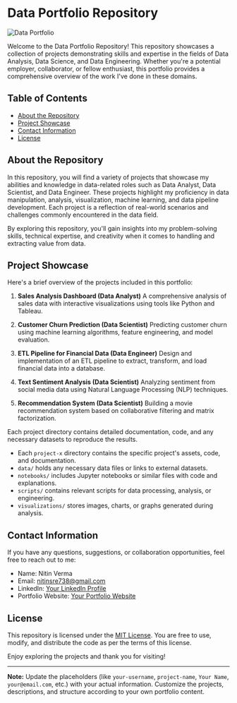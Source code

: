 # Data Portfolio Repository

![Data Portfolio](portfolio_image.jpg)

Welcome to the Data Portfolio Repository! This repository showcases a collection of projects demonstrating skills and expertise in the fields of Data Analysis, Data Science, and Data Engineering. Whether you're a potential employer, collaborator, or fellow enthusiast, this portfolio provides a comprehensive overview of the work I've done in these domains.

## Table of Contents

- [About the Repository](#about-the-repository)
- [Project Showcase](#project-showcase)
- [Contact Information](#contact-information)
- [License](#license)

## About the Repository

In this repository, you will find a variety of projects that showcase my abilities and knowledge in data-related roles such as Data Analyst, Data Scientist, and Data Engineer. These projects highlight my proficiency in data manipulation, analysis, visualization, machine learning, and data pipeline development. Each project is a reflection of real-world scenarios and challenges commonly encountered in the data field.

By exploring this repository, you'll gain insights into my problem-solving skills, technical expertise, and creativity when it comes to handling and extracting value from data.

## Project Showcase

Here's a brief overview of the projects included in this portfolio:

1. **Sales Analysis Dashboard (Data Analyst)**
   A comprehensive analysis of sales data with interactive visualizations using tools like Python and Tableau.

2. **Customer Churn Prediction (Data Scientist)**
   Predicting customer churn using machine learning algorithms, feature engineering, and model evaluation.

3. **ETL Pipeline for Financial Data (Data Engineer)**
   Design and implementation of an ETL pipeline to extract, transform, and load financial data into a database.

4. **Text Sentiment Analysis (Data Scientist)**
   Analyzing sentiment from social media data using Natural Language Processing (NLP) techniques.

5. **Recommendation System (Data Scientist)**
   Building a movie recommendation system based on collaborative filtering and matrix factorization.

Each project directory contains detailed documentation, code, and any necessary datasets to reproduce the results.
- Each `project-x` directory contains the specific project's assets, code, and documentation.
- `data/` holds any necessary data files or links to external datasets.
- `notebooks/` includes Jupyter notebooks or similar files with code and explanations.
- `scripts/` contains relevant scripts for data processing, analysis, or engineering.
- `visualizations/` stores images, charts, or graphs generated during analysis.

## Contact Information

If you have any questions, suggestions, or collaboration opportunities, feel free to reach out to me:

- Name: Nitin Verma
- Email: nitinsre738@gmail.com
- LinkedIn: [Your LinkedIn Profile]([https://www.linkedin.com/in/yourprofile](https://www.linkedin.com/in/nitin-verma-a43a71161/))
- Portfolio Website: [Your Portfolio Website](paste-website-url)

## License

This repository is licensed under the [MIT License](LICENSE). You are free to use, modify, and distribute the code as per the terms of this license.

Enjoy exploring the projects and thank you for visiting!

---
**Note:** Update the placeholders (like `your-username`, `project-name`, `Your Name`, `your@email.com`, etc.) with your actual information. Customize the projects, descriptions, and structure according to your own portfolio content.
